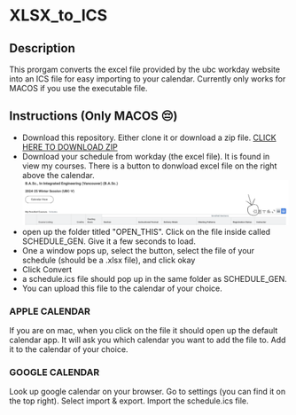 # XLSX_to_ICS

## Description 
This prorgam converts the excel file provided by the ubc workday website into an ICS file for easy importing to your calendar. Currently only works for MACOS if you use the executable file. 

## Instructions (Only MACOS 😔)
- Download this repository. Either clone it or download a zip file. 
[CLICK HERE TO DOWNLOAD ZIP](https://github.com/alexm35644/XLSX_to_ICS/archive/refs/heads/main.zip)
- Download your schedule from workday (the excel file). It is found in view my courses. There is a button to donwload excel file on the right above the calendar. 
![download button](Images/workday_download.png)
- open up the folder titled "OPEN_THIS". Click on the file inside called SCHEDULE_GEN. Give it a few seconds to load. 
- One a window pops up, select the button, select the file of your schedule (should be a .xlsx file), and click okay
- Click Convert 
- a schedule.ics file should pop up in the same folder as SCHEDULE_GEN. 
- You can upload this file to the calendar of your choice. 
### APPLE CALENDAR 
If you are on mac, when you click on the file it should open up the default calendar app. It will ask you which calendar you want to add the file to. Add it to the calendar of your choice. 
### GOOGLE CALENDAR 
Look up google calendar on your browser. Go to settings (you can find it on the top right). Select import & export. Import the schedule.ics file. 
